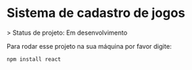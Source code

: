 <h1>Sistema de cadastro de jogos</h1>
> Status de projeto: Em desenvolvimento

Para rodar esse projeto na sua máquina por favor digite:
```
npm install react
```
